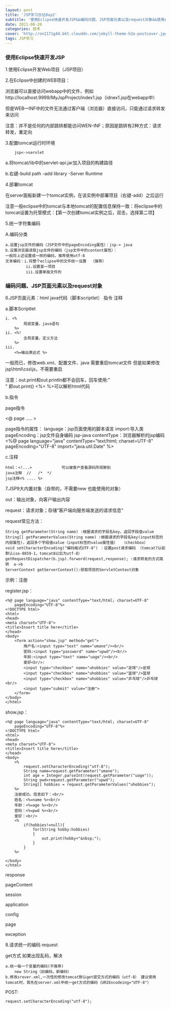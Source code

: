 ```yaml
---
layout: post
title: 'JSP学习日记day2'
subtitle: '使用Eclipse快速开发JSP&&编码问题、JSP页面元素以及request对象&&使用request对象实现注册实例，请求方式的编码问题'
date: 2021-08-20
categories: 技术
cover: 'http://on2171g4d.bkt.clouddn.com/jekyll-theme-h2o-postcover.jpg'
tags: JSP学习
---
```


### 使用Eclipse快速开发JSP

1.使用Eclipse开发Web项目（JSP项目）

2.在Eclipse中创建的WEB项目：

浏览器可以直接访问webapp中的文件，例如http://localhost:9999/MyJspProject/index1.jsp（idnex1.jsp在webapp中）

但是WEB—INF中的文件无法通过客户端（浏览器）直接访问，只能通过请求转发来访问

注意：并不是任何的内部跳转都能访问WEN-INF；原因是跳转有2种方式：请求转发，重定向

3.配置tomcat运行时环境

		jsp<->servlet

a.将tomcat/lib中的servlet-api.jar加入项目的构建路径

b.右键-bulid path -add library -Server Runtime

4.部署tomcat

在server面板新建一个tomcat实例，在该实例中部署项目（右键-add）之后运行

注意一般eclipse中的tomcat与本地tomcat的配置信息保持一致：将eclipse中的tomcat设置为托管模式：【第一次创建tomcat实例之后，双击，选择第二项】

5.统一字符集编码

A.编码分类

	a.设置jsp文件的编码（JSP文件中的pageEncoding属性）：jsp-> java
	b.设置浏览器读取jsp文件的编码（jsp文件中的content属性）：
	一般将上述设置成一样的编码，推荐使用utf-8
	文本编码：i.将整个eclipse中的文件统一设置  （推荐）
		     ii.设置某一项目	
		     iii.设置单独文件的

### 编码问题、JSP页面元素以及request对象

6.JSP页面元素：html java代码（脚本scriptlet） 指令 注释

a.脚本Scriptlet
		
	i. <% 
			局部变量，java语句
		%>
	ii. <%!
			全局变量，定义方法
		%>
	iii. 
		<%=输出表达式 %>

一般而已，修改web.xml、配置文件、java 需要重启tomcat文件 但是如果修改jsp\html\css\js，不需要重启

注意：out.print和out.println都不会回车，回车使用:"<br/>" 即out.print()  <%= %>可以解析html代码

b.指令

page指令

<@ page ..... >

page指令的属性：
	language：jsp页面使用的脚本语言
	import:导入类
	pageEncoding：jsp文件自身编码 jsp-java
	contentType：浏览器解析的jsp编码
	<%@ page language="java" contentType="text/html; charset=UTF-8"
	    pageEncoding="UTF-8" import="java.util.Date" %>

c.注释
	
	html：<!...>	            可以被客户查看源码所观察到
	java注释  //   /*  */
	jsp注释<% .... %>
	

7.JSP9大内置对象（自带的，不需要new 也能使用的对象）

out：输出对象，向客户输出内容

request：请求对象；存储“客户端向服务端发送的请求信息”

request常见方法：

	String getParameter(String name) :根据请求的字段名key，返回字段值value
	String[] getParameterValues(String name) :根据请求的字段名key(input标签的内部属性)，返回多个字段值value（input标签的value属性值）  （checkbox）
	void setCharacterEncoding("编码格式UTF-8") ：设置post请求编码 （tomcat7以前默认iso-8859-1，tomcat8以后为utf-8）
	getRequestDispatcher(b.jsp).forword(request,response); :请求转发的方式跳转  a->b
	ServerContext getServerContext():获取项目的ServletContext对象

示例：注册
	
register.jsp：

	<%@ page language="java" contentType="text/html; charset=UTF-8"
	    pageEncoding="UTF-8"%>
	<!DOCTYPE html>
	<html>
	<head>
	<meta charset="UTF-8">
	<title>Insert title here</title>
	</head>
	<body>
		<form action="show.jsp" method="get">
			用户名:<input type="text" name="umane"/><br/>	
			密码:<input type="password" name="upwd"/><br/>
			年龄:<input type="text" name="uage"/><br/>
			爱好<br/>:
			<input type="checkbox" name="uhobbies" value="足球"/>足球
			<input type="checkbox" name="uhobbies" value="篮球"/>篮球
			<input type="checkbox" name="uhobbies" value="乒乓球"/>乒乓球<br/>		
			<input type="submit" value="注册">	
		</form>
	</body>
	</html>

show.jsp：

	<%@ page language="java" contentType="text/html; charset=UTF-8"
	    pageEncoding="UTF-8"%>
	<!DOCTYPE html>
	<html>
	<head>
	<meta charset="UTF-8">
	<title>Insert title here</title>
	</head>
	<body>
		<%
			request.setCharacterEncoding("utf-8");
			String name=request.getParameter("umane");
			int age = Integer.parseInt(request.getParameter("uage"));
			String pwd=request.getParameter("upwd");
			String[] hobbies = request.getParameterValues("uhobbies");
		%>
		注册成功，信息如下：<br/>
		姓名：<%=name %><br/>
		年龄：<%=age %><br/>
		密码：<%=pwd %><br/>
		爱好：<br/>
		<%
			if(hobbies!=null){
				for(String hobby:hobbies)
				{
					out.print(hobby+"&nbsp;");
				}
			}
		%>
		
	</body>
	</html>
	

response

pageContent

session

application	

config

page

exception

8.请求统一的编码 request

get方式 如果出现乱码，解决
	
	a.统一每一个变量的编码(不推荐)
		new String（旧编码，新编码）
	b.修改srever.xml,一次性的修改tomcat默认get提交方式的编码（utf-8） 建议使用tomcat时，首先在server.xml中统一get方式的编码（URIEncodeing="UTF-8"）

POST:
	
	request.setCharacterEncoding("utf-8");
